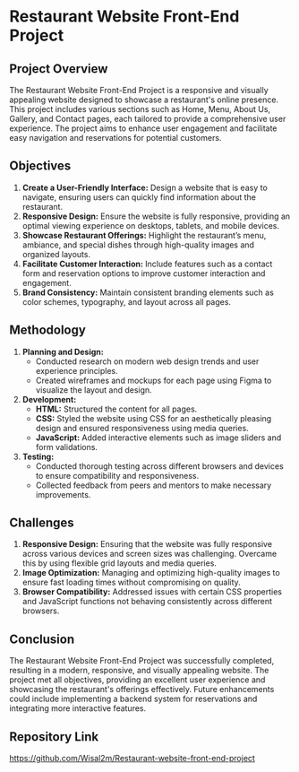 # Restaurant Website Front-End Project

## Project Overview
The Restaurant Website Front-End Project is a responsive and visually appealing website designed to showcase a restaurant's online presence.
This project includes various sections such as Home, Menu, About Us, Gallery, and Contact pages, each tailored to provide a comprehensive user experience. 
The project aims to enhance user engagement and facilitate easy navigation and reservations for potential customers.

## Objectives
1. **Create a User-Friendly Interface:** Design a website that is easy to navigate, ensuring users can quickly find information about the restaurant.
2. **Responsive Design:** Ensure the website is fully responsive, providing an optimal viewing experience on desktops, tablets, and mobile devices.
3. **Showcase Restaurant Offerings:** Highlight the restaurant’s menu, ambiance, and special dishes through high-quality images and organized layouts.
4. **Facilitate Customer Interaction:** Include features such as a contact form and reservation options to improve customer interaction and engagement.
5. **Brand Consistency:** Maintain consistent branding elements such as color schemes, typography, and layout across all pages.

## Methodology
1. **Planning and Design:**
   - Conducted research on modern web design trends and user experience principles.
   - Created wireframes and mockups for each page using Figma to visualize the layout and design.
2. **Development:**
   - **HTML:** Structured the content for all pages.
   - **CSS:** Styled the website using CSS for an aesthetically pleasing design and ensured responsiveness using media queries.
   - **JavaScript:** Added interactive elements such as image sliders and form validations.
3. **Testing:**
   - Conducted thorough testing across different browsers and devices to ensure compatibility and responsiveness.
   - Collected feedback from peers and mentors to make necessary improvements.

## Challenges
1. **Responsive Design:** Ensuring that the website was fully responsive across various devices and screen sizes was challenging. Overcame this by using flexible grid layouts and media queries.
2. **Image Optimization:** Managing and optimizing high-quality images to ensure fast loading times without compromising on quality.
3. **Browser Compatibility:** Addressed issues with certain CSS properties and JavaScript functions not behaving consistently across different browsers.
   
## Conclusion
The Restaurant Website Front-End Project was successfully completed, resulting in a modern, responsive, and visually appealing website. The project met all objectives, providing an excellent user experience and showcasing the restaurant's offerings effectively. Future enhancements could include implementing a backend system for reservations and integrating more interactive features.

## Repository Link
https://github.com/Wisal2m/Restaurant-website-front-end-project

